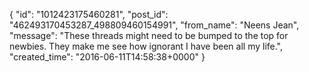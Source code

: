  {
   "id": "1012423175460281",
   "post_id": "462493170453287_498809460154991",
   "from_name": "Neens Jean",
   "message": "These threads might need to be bumped to the top for newbies.  They make me see how ignorant I have been all my life.",
   "created_time": "2016-06-11T14:58:38+0000"
 }
